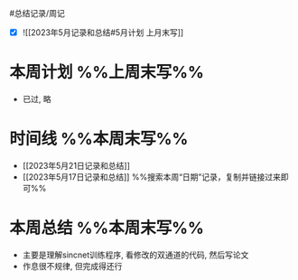 #总结记录/周记 
- [x] ![[2023年5月记录和总结#5月计划 上月末写]]

# 本周计划 %%上周末写%%
- 已过, 略

# 时间线 %%本周末写%%
- [[2023年5月21日记录和总结]]
- [[2023年5月17日记录和总结]]
%%搜索本周“日期”记录，复制并链接过来即可%%

# 本周总结 %%本周末写%%
- 主要是理解sincnet训练程序, 看修改的双通道的代码, 然后写论文
- 作息很不规律, 但完成得还行